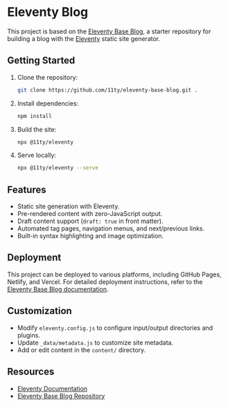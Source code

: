 # Eleventy Blog

This project is based on the [Eleventy Base Blog](https://github.com/11ty/eleventy-base-blog), a starter repository for building a blog with the [Eleventy](https://www.11ty.dev/) static site generator.

## Getting Started

1. Clone the repository:
   ```bash
   git clone https://github.com/11ty/eleventy-base-blog.git .
   ```

2. Install dependencies:
   ```bash
   npm install
   ```

3. Build the site:
   ```bash
   npx @11ty/eleventy
   ```

4. Serve locally:
   ```bash
   npx @11ty/eleventy --serve
   ```

## Features

- Static site generation with Eleventy.
- Pre-rendered content with zero-JavaScript output.
- Draft content support (`draft: true` in front matter).
- Automated tag pages, navigation menus, and next/previous links.
- Built-in syntax highlighting and image optimization.

## Deployment

This project can be deployed to various platforms, including GitHub Pages, Netlify, and Vercel. For detailed deployment instructions, refer to the [Eleventy Base Blog documentation](https://github.com/11ty/eleventy-base-blog).

## Customization

- Modify `eleventy.config.js` to configure input/output directories and plugins.
- Update `_data/metadata.js` to customize site metadata.
- Add or edit content in the `content/` directory.

## Resources

- [Eleventy Documentation](https://www.11ty.dev/docs/)
- [Eleventy Base Blog Repository](https://github.com/11ty/eleventy-base-blog)
